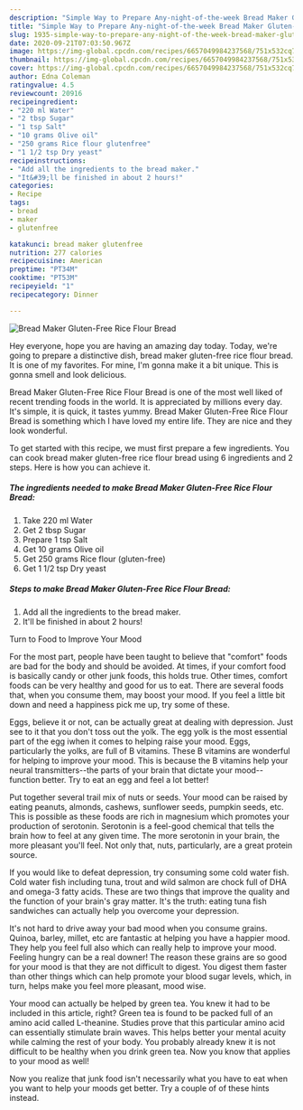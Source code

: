 ```yaml
---
description: "Simple Way to Prepare Any-night-of-the-week Bread Maker Gluten-Free Rice Flour Bread"
title: "Simple Way to Prepare Any-night-of-the-week Bread Maker Gluten-Free Rice Flour Bread"
slug: 1935-simple-way-to-prepare-any-night-of-the-week-bread-maker-gluten-free-rice-flour-bread
date: 2020-09-21T07:03:50.967Z
image: https://img-global.cpcdn.com/recipes/6657049984237568/751x532cq70/bread-maker-gluten-free-rice-flour-bread-recipe-main-photo.jpg
thumbnail: https://img-global.cpcdn.com/recipes/6657049984237568/751x532cq70/bread-maker-gluten-free-rice-flour-bread-recipe-main-photo.jpg
cover: https://img-global.cpcdn.com/recipes/6657049984237568/751x532cq70/bread-maker-gluten-free-rice-flour-bread-recipe-main-photo.jpg
author: Edna Coleman
ratingvalue: 4.5
reviewcount: 20916
recipeingredient:
- "220 ml Water"
- "2 tbsp Sugar"
- "1 tsp Salt"
- "10 grams Olive oil"
- "250 grams Rice flour glutenfree"
- "1 1/2 tsp Dry yeast"
recipeinstructions:
- "Add all the ingredients to the bread maker."
- "It&#39;ll be finished in about 2 hours!"
categories:
- Recipe
tags:
- bread
- maker
- glutenfree

katakunci: bread maker glutenfree 
nutrition: 277 calories
recipecuisine: American
preptime: "PT34M"
cooktime: "PT53M"
recipeyield: "1"
recipecategory: Dinner

---
```



![Bread Maker Gluten-Free Rice Flour Bread](https://img-global.cpcdn.com/recipes/6657049984237568/751x532cq70/bread-maker-gluten-free-rice-flour-bread-recipe-main-photo.jpg)

Hey everyone, hope you are having an amazing day today. Today, we're going to prepare a distinctive dish, bread maker gluten-free rice flour bread. It is one of my favorites. For mine, I'm gonna make it a bit unique. This is gonna smell and look delicious.



Bread Maker Gluten-Free Rice Flour Bread is one of the most well liked of recent trending foods in the world. It is appreciated by millions every day. It's simple, it is quick, it tastes yummy. Bread Maker Gluten-Free Rice Flour Bread is something which I have loved my entire life. They are nice and they look wonderful.


To get started with this recipe, we must first prepare a few ingredients. You can cook bread maker gluten-free rice flour bread using 6 ingredients and 2 steps. Here is how you can achieve it.

<!--inarticleads1-->

##### The ingredients needed to make Bread Maker Gluten-Free Rice Flour Bread:

1. Take 220 ml Water
1. Get 2 tbsp Sugar
1. Prepare 1 tsp Salt
1. Get 10 grams Olive oil
1. Get 250 grams Rice flour (gluten-free)
1. Get 1 1/2 tsp Dry yeast




<!--inarticleads2-->

##### Steps to make Bread Maker Gluten-Free Rice Flour Bread:

1. Add all the ingredients to the bread maker.
1. It&#39;ll be finished in about 2 hours!




Turn to Food to Improve Your Mood


For the most part, people have been taught to believe that "comfort" foods are bad for the body and should be avoided. At times, if your comfort food is basically candy or other junk foods, this holds true. Other times, comfort foods can be very healthy and good for us to eat. There are several foods that, when you consume them, may boost your mood. If you feel a little bit down and need a happiness pick me up, try some of these.

Eggs, believe it or not, can be actually great at dealing with depression. Just see to it that you don't toss out the yolk. The egg yolk is the most essential part of the egg iwhen it comes to helping raise your mood. Eggs, particularly the yolks, are full of B vitamins. These B vitamins are wonderful for helping to improve your mood. This is because the B vitamins help your neural transmitters--the parts of your brain that dictate your mood--function better. Try to eat an egg and feel a lot better!

Put together several trail mix of nuts or seeds. Your mood can be raised by eating peanuts, almonds, cashews, sunflower seeds, pumpkin seeds, etc. This is possible as these foods are rich in magnesium which promotes your production of serotonin. Serotonin is a feel-good chemical that tells the brain how to feel at any given time. The more serotonin in your brain, the more pleasant you'll feel. Not only that, nuts, particularly, are a great protein source.

If you would like to defeat depression, try consuming some cold water fish. Cold water fish including tuna, trout and wild salmon are chock full of DHA and omega-3 fatty acids. These are two things that improve the quality and the function of your brain's gray matter. It's the truth: eating tuna fish sandwiches can actually help you overcome your depression. 

It's not hard to drive away your bad mood when you consume grains. Quinoa, barley, millet, etc are fantastic at helping you have a happier mood. They help you feel full also which can really help to improve your mood. Feeling hungry can be a real downer! The reason these grains are so good for your mood is that they are not difficult to digest. You digest them faster than other things which can help promote your blood sugar levels, which, in turn, helps make you feel more pleasant, mood wise.

Your mood can actually be helped by green tea. You knew it had to be included in this article, right? Green tea is found to be packed full of an amino acid called L-theanine. Studies prove that this particular amino acid can essentially stimulate brain waves. This helps better your mental acuity while calming the rest of your body. You probably already knew it is not difficult to be healthy when you drink green tea. Now you know that applies to your mood as well!

Now you realize that junk food isn't necessarily what you have to eat when you want to help your moods get better. Try  a  couple of  of  these  hints  instead.

